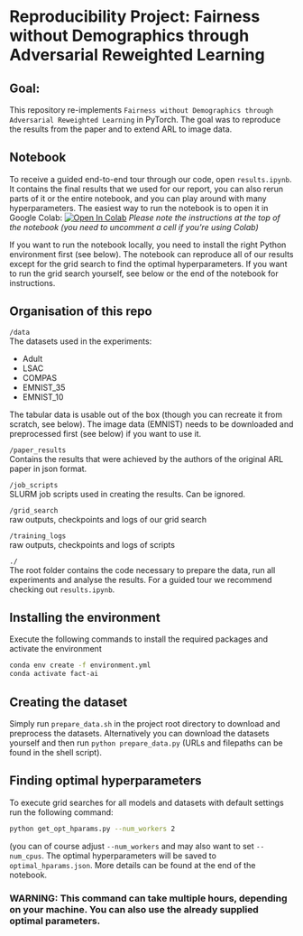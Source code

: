 # Reproducibility Project: Fairness without Demographics through Adversarial Reweighted Learning

## Goal:
This repository re-implements `Fairness without Demographics through Adversarial Reweighted Learning` in PyTorch. The goal was to reproduce the results from the paper and to extend ARL to image data.

## Notebook
 To receive a guided end-to-end tour through our code, open `results.ipynb`. It contains the final results
 that we used for our report, you can also rerun parts of it or the entire notebook, and you can play around
 with many hyperparameters. The easiest way to run the notebook is to open it in Google Colab:
 [![Open In Colab](https://colab.research.google.com/assets/colab-badge.svg)](https://colab.research.google.com/github/TomFrederik/fact-ai/blob/main/results.ipynb)
 *Please note the instructions at the top of the notebook (you need to uncomment a cell if you're using Colab)*

 If you want to run the notebook locally, you need to install the right Python environment first (see below). The notebook can reproduce
 all of our results except for the grid search to find the optimal hyperparameters. If you want to run the grid search yourself,
 see below or the end of the notebook for instructions.

## Organisation of this repo
`/data`  
The datasets used in the experiments:  
  - Adult  
  - LSAC  
  - COMPAS  
  - EMNIST_35
  - EMNIST_10
  
The tabular data is usable out of the box (though you can recreate it from scratch, see below). The image data (EMNIST) needs to be downloaded and preprocessed first (see below) if you want to use it.
  
`/paper_results`  
	Contains the results that were achieved by the authors of the original ARL paper in json format.  
  
`/job_scripts`  
	SLURM job scripts used in creating the results. Can be ignored.  
  
`/grid_search`  
	raw outputs, checkpoints and logs of our grid search  
  
`/training_logs`  
	raw outputs, checkpoints and logs of scripts
  
`./`  
	The root folder contains the code necessary to prepare the data, run all experiments and analyse the results. For a guided tour we recommend checking out `results.ipynb`.  
  
  
## Installing the environment
Execute the following commands to install the required packages and activate the environment  
```bash
conda env create -f environment.yml
conda activate fact-ai
```
  
## Creating the dataset
Simply run `prepare_data.sh` in the project root directory to download
and preprocess the datasets. Alternatively you can download the datasets
yourself and then run `python prepare_data.py` (URLs and filepaths
can be found in the shell script).


## Finding optimal hyperparameters
To execute grid searches for all models and datasets with default settings run the following command:
```bash
python get_opt_hparams.py --num_workers 2
```
(you can of course adjust `--num_workers` and may also want to set `--num_cpus`.
The optimal hyperparameters will be saved to `optimal_hparams.json`. More details can be found
at the end of the notebook.
### WARNING: This command can take multiple hours, depending on your machine. You can also use the already supplied optimal parameters.

